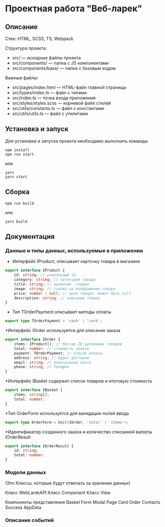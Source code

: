 # Проектная работа "Веб-ларек"

## Описание
Стек: HTML, SCSS, TS, Webpack

Структура проекта:
- src/ — исходные файлы проекта
- src/components/ — папка с JS компонентами
- src/components/base/ — папка с базовым кодом

Важные файлы:
- src/pages/index.html — HTML-файл главной страницы
- src/types/index.ts — файл с типами
- src/index.ts — точка входа приложения
- src/styles/styles.scss — корневой файл стилей
- src/utils/constants.ts — файл с константами
- src/utils/utils.ts — файл с утилитами

## Установка и запуск
Для установки и запуска проекта необходимо выполнить команды

```
npm install
npm run start
```

или

```
yarn
yarn start
```
## Сборка

```
npm run build
```

или

```
yarn build
```

## Документация

### Данные и типы данных, используемые в приложении

+ Интерфейс IProduct, описывает карточку товара в магазине 
```typescript
export interface IProduct {
	id: string; // уникальный id
	category: string; // категория товара
	title: string; // название  товара
	image: string; // ссылка на изображение товара
	price: number | null; // цена товара, может быть null
	description: string; // описание товара
}
```

+ Тип TOrderPayment описывает методы оплаты 
```typescript
export type TOrderPayment = 'cash' | 'card';
```

*Интерфейс IOrder используется для описания заказа
```typescript
export interface IOrder {
	items: IProduct[]; // Массив ID купленных товаров
	total: number; // стоимость заказа
	payment: TOrderPayment; // Способ оплаты
	address: string; // Адрес доставки
	email: string; // Электронная почта
	phone: string; // Телефон
}
```

*Интерфейс IBasket содержит список товаров и итоговую стоимость 
```typescript
export interface IBasket {
	items: string[];
	total: number;
}
```

*Тип OrderForm используется для валидации полей ввода
```typescript
export type OrderForm = Omit<IOrder, 'total' | 'items'>;
```

*Идентификатор созданного заказа и количество списанной валюты IOrderResult
```typescript
export interface IOrderResult {
	id: string;
	total: number;
}
```

###  Модели данных
 (Это Классы, которые будут отвечать за хранение данных)

Класс WebLarekAPI
Класс Component
Класс View


Компоненты представления
Basket
Form
Modal
Page
Card
Order
Contacts
Success
AppData






### Описание событий